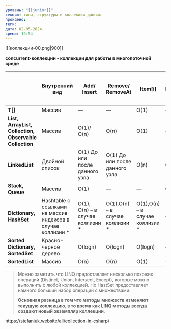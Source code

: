 ```yaml
---
уровень: "[[junior]]"
секция: типы, структуры и коллекции данных
пройдено: 
теги: 
дата: 02-05-2024
время: 19:54
---
```

![[коллекции-00.png|900]]

**concurrent-коллекции - коллекции для работы в многопоточной среде**

|                                                        | Внутренний вид                                              | Add/ Insert                      | Remove/ RemoveAt                | Item[i]                         | Queue/ Push/ Dequeue/ Pop/ Peek | Расширение коллекции | Get Enumerator | Move Next |
| ------------------------------------------------------ | ----------------------------------------------------------- | -------------------------------- | ------------------------------- | ------------------------------- | ------------------------------- | -------------------- | -------------- | --------- |
| **T[]**                                                | Массив                                                      | —                                | —                               | O(1)                            | —                               | —                    | —              | —         |
| **List, ArrayList, Collection, Observable Collection** | Массив                                                      | O(1)/ O(n)                       | O(n)                            | O(1)                            | —                               | O(n)                 | O(1)           | O(1)      |
| **LinkedList**                                         | Двойной список                                              | O(1) До или после данного узла   | O(1) До или после данного узла  | O(n)                            | O(1)                            | O(1)                 | O(1)           | O(1)      |
| **Stack, Queue**                                       | Массив                                                      | O(1)                             | —                               | —                               | O(1)                            | O(n)                 | O(1)           | O(1)      |
| **Dictionary, HashSet**                                | Hashtable с ссылками на массив индексов в случае коллизии * | O(1), O(n) – в случае коллизии * | O(1),O(n) – в случае коллизии * | O(1),O(n) – в случае коллизии * | —                               | O(n)                 | O(1)           | O(1)      |
| **Sorted Dictionary, SortedSet**                       | Красно-черное дерево                                        | O(logn)                          | O(logn)                         | O(logn)                         | —                               | O(logn)              | O(logn)        | O(1)      |
| **SortedList**                                         | Массив                                                      | O(n)                             | O(n)                            | O(1)                            | —                               | O(n)                 | O(1)           | O(1)      |

> Можно заметить что LINQ предоставляет несколько похожих операций (Distinct, Union, Intersect, Except), которые можно выполнить с любой коллекцией. Но HastSet предоставляет намного больший набор операций с множествами. 
> 
> **Основная разница в том что методы множеств изменяют текущую коллекцию, в то время как LINQ методы всегда создают новый экземпляр коллекции**.

https://stefaniuk.website/all/collection-in-csharp/